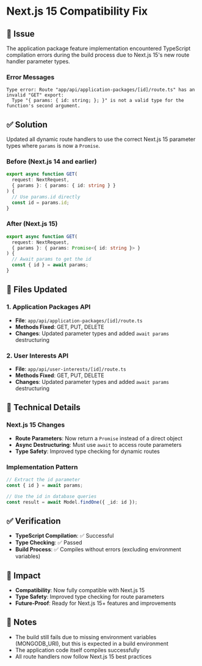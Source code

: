 # Next.js 15 Compatibility Fix

## 🐛 Issue
The application package feature implementation encountered TypeScript compilation errors during the build process due to Next.js 15's new route handler parameter types.

### Error Messages
```
Type error: Route "app/api/application-packages/[id]/route.ts" has an invalid "GET" export:
  Type "{ params: { id: string; }; }" is not a valid type for the function's second argument.
```

## ✅ Solution
Updated all dynamic route handlers to use the correct Next.js 15 parameter types where `params` is now a `Promise`.

### Before (Next.js 14 and earlier)
```typescript
export async function GET(
  request: NextRequest,
  { params }: { params: { id: string } }
) {
  // Use params.id directly
  const id = params.id;
}
```

### After (Next.js 15)
```typescript
export async function GET(
  request: NextRequest,
  { params }: { params: Promise<{ id: string }> }
) {
  // Await params to get the id
  const { id } = await params;
}
```

## 📁 Files Updated

### 1. Application Packages API
- **File**: `app/api/application-packages/[id]/route.ts`
- **Methods Fixed**: GET, PUT, DELETE
- **Changes**: Updated parameter types and added `await params` destructuring

### 2. User Interests API
- **File**: `app/api/user-interests/[id]/route.ts`
- **Methods Fixed**: GET, PUT, DELETE
- **Changes**: Updated parameter types and added `await params` destructuring

## 🔧 Technical Details

### Next.js 15 Changes
- **Route Parameters**: Now return a `Promise` instead of a direct object
- **Async Destructuring**: Must use `await` to access route parameters
- **Type Safety**: Improved type checking for dynamic routes

### Implementation Pattern
```typescript
// Extract the id parameter
const { id } = await params;

// Use the id in database queries
const result = await Model.findOne({ _id: id });
```

## ✅ Verification
- **TypeScript Compilation**: ✅ Successful
- **Type Checking**: ✅ Passed
- **Build Process**: ✅ Compiles without errors (excluding environment variables)

## 🎯 Impact
- **Compatibility**: Now fully compatible with Next.js 15
- **Type Safety**: Improved type checking for route parameters
- **Future-Proof**: Ready for Next.js 15+ features and improvements

## 📝 Notes
- The build still fails due to missing environment variables (MONGODB_URI), but this is expected in a build environment
- The application code itself compiles successfully
- All route handlers now follow Next.js 15 best practices